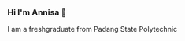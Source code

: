 ### Hi I'm Annisa 👋

I am a freshgraduate from Padang State Polytechnic

<!--
**AnnisaDwiF/AnnisaDwiF** is a ✨ _special_ ✨ repository because its `README.md` (this file) appears on your GitHub profile.

Here are some ideas to get you started:

- 🔭 I’m complete internship on PT Firstwap International
- 🌱 I’m currently learning about Java Back-End Engineering
- 📫 How to reach me: annisadwif92@gmail.com
> "If opportunity does not come to you, then create it."

-->


